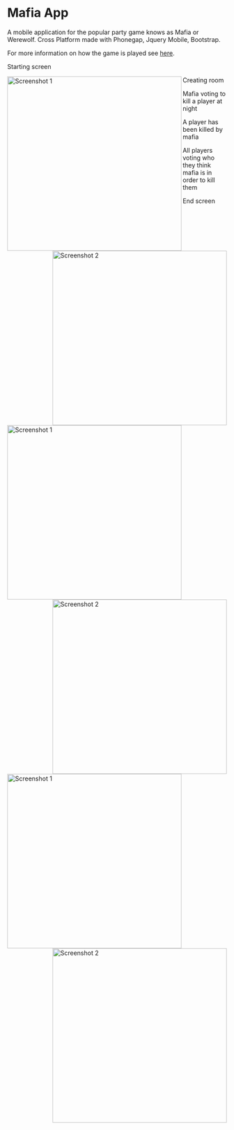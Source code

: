 # Mafia App

A mobile application for the popular party game knows as Mafia or Werewolf.
Cross Platform made with Phonegap, Jquery Mobile, Bootstrap.

For more information on how the game is played see [here](https://en.wikipedia.org/wiki/Mafia_%28party_game%29).

Starting screen

<img src="https://cloud.githubusercontent.com/assets/17856537/22844311/e5e32dda-efdd-11e6-97aa-17694b0bea2e.png" alt="Screenshot 1" width="400px" align="left"/>

Creating room

<img src="https://cloud.githubusercontent.com/assets/17856537/22844314/e5e4ad72-efdd-11e6-857c-5e15c0f9d016.png" alt="Screenshot 2" width="400px" align="right"/>


Mafia voting to kill a player at night

<img src="https://cloud.githubusercontent.com/assets/17856537/22844313/e5e47082-efdd-11e6-9cb5-727232bb5360.png" alt="Screenshot 1" width="400px" align="left"/>

A player has been killed by mafia

<img src="https://cloud.githubusercontent.com/assets/17856537/22844315/e5e4cffa-efdd-11e6-9e9a-67d552639bac.png" alt="Screenshot 2" width="400px" align="right"/>

All players voting who they think mafia is in order to kill them 

<img src="https://cloud.githubusercontent.com/assets/17856537/22844316/e5e55416-efdd-11e6-84c0-c1ffc356afd5.png" alt="Screenshot 1" width="400px" align="left"/>

End screen

<img src="https://cloud.githubusercontent.com/assets/17856537/22844312/e5e3ce52-efdd-11e6-986b-666a71270fbb.png" alt="Screenshot 2" width="400px" align="right"/>
